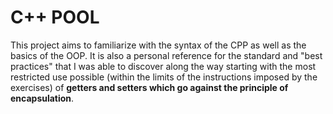 # C++ POOL

This project aims to familiarize with the syntax of the CPP as well as the
basics of the OOP. It is also a personal reference for the standard and "best
practices" that I was able to discover along the way starting with the most
restricted use possible (within the limits of the instructions imposed by the
exercises) of **getters and setters which go against the principle of
encapsulation**.
